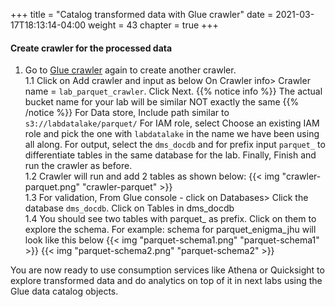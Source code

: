 +++
title = "Catalog transformed data with Glue crawler"
date = 2021-03-17T18:13:14-04:00
weight = 43
chapter = true
+++

#### Create crawler for the processed data
1.  Go to [Glue crawler](https://us-east-2.console.aws.amazon.com/glue/home?region=us-east-2#catalog:tab=crawlers) again to create another crawler.  
1.1 Click on Add crawler and input as below
    On Crawler info> Crawler name = `lab_parquet_crawler`. Click Next.
    {{% notice info %}}
    The actual bucket name for your lab will be similar NOT exactly the same
    {{% /notice %}}
    For Data store, Include path similar to `s3://labdatalake/parquet/`
    For IAM role, select Choose an existing IAM role and pick the one with `labdatalake` in the name we have been using all along.
    For output, select the `dms_docdb` and for prefix input `parquet_` to differentiate tables in the same database for the lab.
    Finally, Finish and run the crawler as before.   
1.2 Crawler will run and add 2 tables as shown below:
    {{< img "crawler-parquet.png" "crawler-parquet" >}}   
1.3 For validation, From Glue console - click on Databases> Click the database `dms_docdb`. Click on Tables in dms_docdb  
1.4 You should see two tables with parquet_ as prefix. Click on them to explore the schema. For example: schema for parquet_enigma_jhu will look like this below 
    {{< img "parquet-schema1.png" "parquet-schema1" >}} 
    {{< img "parquet-schema2.png" "parquet-schema2" >}} 

You are now ready to use consumption services like Athena or Quicksight to explore transformed data and do analytics on top of it in next labs using the Glue data catalog objects.